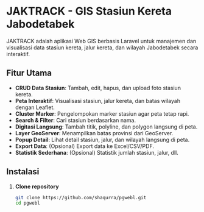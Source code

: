 # JAKTRACK - GIS Stasiun Kereta Jabodetabek

JAKTRACK adalah aplikasi Web GIS berbasis Laravel untuk manajemen dan visualisasi data stasiun kereta, jalur kereta, dan wilayah Jabodetabek secara interaktif.

## Fitur Utama

- **CRUD Data Stasiun**: Tambah, edit, hapus, dan upload foto stasiun kereta.
- **Peta Interaktif**: Visualisasi stasiun, jalur kereta, dan batas wilayah dengan Leaflet.
- **Cluster Marker**: Pengelompokan marker stasiun agar peta tetap rapi.
- **Search & Filter**: Cari stasiun berdasarkan nama.
- **Digitasi Langsung**: Tambah titik, polyline, dan polygon langsung di peta.
- **Layer GeoServer**: Menampilkan batas provinsi dari GeoServer.
- **Popup Detail**: Lihat detail stasiun, jalur, dan wilayah langsung di peta.
- **Export Data**: (Opsional) Export data ke Excel/CSV/PDF.
- **Statistik Sederhana**: (Opsional) Statistik jumlah stasiun, jalur, dll.

## Instalasi

1. **Clone repository**
   ```sh
   git clone https://github.com/shaqurra/pgwebl.git
   cd pgwebl

